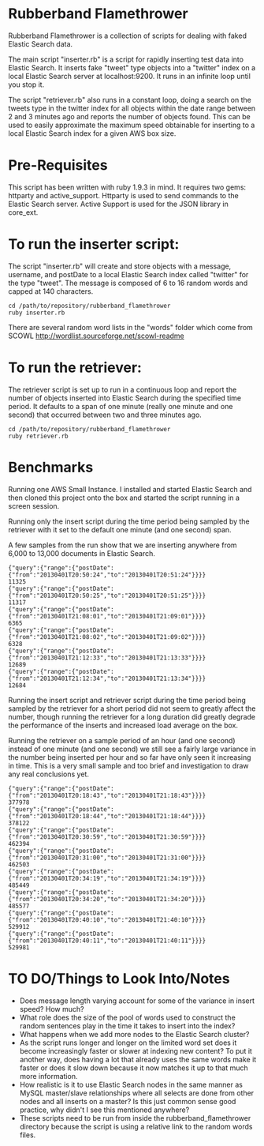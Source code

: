 Rubberband Flamethrower
=======================
Rubberband Flamethrower is a collection of scripts for dealing with faked Elastic Search data. 

The main script "inserter.rb" is a script for rapidly inserting test data into Elastic Search. It inserts fake "tweet" type objects into a "twitter" index on a local Elastic Search server at localhost:9200.  It runs in an infinite loop until you stop it. 

The script "retriever.rb" also runs in a constant loop, doing a search on the tweets type in the twitter index for all objects within the date range between 2 and 3 minutes ago and reports the number of objects found.  This can be used to easily approximate the maximum speed obtainable for inserting to a local Elastic Search index for a given AWS box size.

Pre-Requisites
=======================
This script has been written with ruby 1.9.3 in mind. It requires two gems: httparty and active_support. Httparty is used to send commands to the Elastic Search server.  Active Support is used for the JSON library in core_ext.

To run the inserter script:
=======================
The script "inserter.rb" will create and store objects with a message, username, and postDate to a local Elastic Search index called "twitter" for the type "tweet". The message is composed of 6 to 16 random words and capped at 140 characters.

	cd /path/to/repository/rubberband_flamethrower
	ruby inserter.rb

There are several random word lists in the "words" folder which come from SCOWL http://wordlist.sourceforge.net/scowl-readme

To run the retriever:
=======================
The retriever script is set up to run in a continuous loop and report the number of objects inserted into Elastic Search during the specified time period. It defaults to a span of one minute (really one minute and one second) that occurred between two and three minutes ago.

	cd /path/to/repository/rubberband_flamethrower
	ruby retriever.rb

Benchmarks
=======================

Running one AWS Small Instance. I installed and started Elastic Search and then cloned this project onto the box and started the script running in a screen session.

Running only the insert script during the time period being sampled by the retriever with it set to the default one minute (and one second) span.

A few samples from the run show that we are inserting anywhere from 6,000 to 13,000 documents in Elastic Search.

	{"query":{"range":{"postDate":{"from":"20130401T20:50:24","to":"20130401T20:51:24"}}}}
	11325
	{"query":{"range":{"postDate":{"from":"20130401T20:50:25","to":"20130401T20:51:25"}}}}
	11317
	{"query":{"range":{"postDate":{"from":"20130401T21:08:01","to":"20130401T21:09:01"}}}}
	6365
	{"query":{"range":{"postDate":{"from":"20130401T21:08:02","to":"20130401T21:09:02"}}}}
	6328
	{"query":{"range":{"postDate":{"from":"20130401T21:12:33","to":"20130401T21:13:33"}}}}
	12689
	{"query":{"range":{"postDate":{"from":"20130401T21:12:34","to":"20130401T21:13:34"}}}}
	12684

Running the insert script and retriever script during the time period being sampled by the retriever for a short period did not seem to greatly affect the number, though running the retriever for a long duration did greatly degrade the performance of the inserts and increased load average on the box.

Running the retriever on a sample period of an hour (and one second) instead of one minute (and one second) we still see a fairly large variance in the number being inserted per hour and so far have only seen it increasing in time. This is a very small sample and too brief and investigation to draw any real conclusions yet.

	{"query":{"range":{"postDate":{"from":"20130401T20:18:43","to":"20130401T21:18:43"}}}}
	377978
	{"query":{"range":{"postDate":{"from":"20130401T20:18:44","to":"20130401T21:18:44"}}}}
	378122
	{"query":{"range":{"postDate":{"from":"20130401T20:30:59","to":"20130401T21:30:59"}}}}
	462394
	{"query":{"range":{"postDate":{"from":"20130401T20:31:00","to":"20130401T21:31:00"}}}}
	462503
	{"query":{"range":{"postDate":{"from":"20130401T20:34:19","to":"20130401T21:34:19"}}}}
	485449
	{"query":{"range":{"postDate":{"from":"20130401T20:34:20","to":"20130401T21:34:20"}}}}
	485577
	{"query":{"range":{"postDate":{"from":"20130401T20:40:10","to":"20130401T21:40:10"}}}}
	529912
	{"query":{"range":{"postDate":{"from":"20130401T20:40:11","to":"20130401T21:40:11"}}}}
	529981


TO DO/Things to Look Into/Notes
=======================
 - Does message length varying account for some of the variance in insert speed? How much?
 - What role does the size of the pool of words used to construct the random sentences play in the time it takes to insert into the index?
 - What happens when we add more nodes to the Elastic Search cluster?
 - As the script runs longer and longer on the limited word set does it become increasingly faster or slower at indexing new content? To put it another way, does having a lot that already uses the same words make it faster or does it slow down because it now matches it up to that much more information.
 - How realistic is it to use Elastic Search nodes in the same manner as MySQL master/slave relationships where all selects are done from other nodes and all inserts on a master? Is this just common sense good practice, why didn't I see this mentioned anywhere?
 - These scripts need to be run from inside the rubberband_flamethrower directory because the script is using a relative link to the random words files.